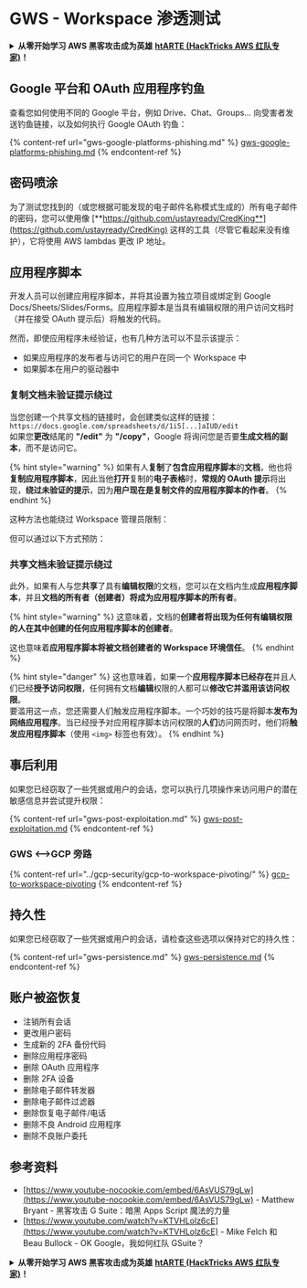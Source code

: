 # GWS - Workspace 渗透测试

<details>

<summary><strong>从零开始学习 AWS 黑客攻击成为英雄</strong> <a href="https://training.hacktricks.xyz/courses/arte"><strong>htARTE (HackTricks AWS 红队专家)</strong></a><strong>！</strong></summary>

支持 HackTricks 的其他方式：

* 如果您想在 HackTricks 中看到您的**公司广告**或**下载 HackTricks 的 PDF**，请查看[**订阅计划**](https://github.com/sponsors/carlospolop)！
* 获取 [**官方 PEASS & HackTricks 商品**](https://peass.creator-spring.com)
* 发现 [**PEASS 家族**](https://opensea.io/collection/the-peass-family)，我们独家的 [**NFTs 集合**](https://opensea.io/collection/the-peass-family)
* **加入** 💬 [**Discord 群组**](https://discord.gg/hRep4RUj7f) 或 [**telegram 群组**](https://t.me/peass) 或在 **Twitter** 🐦 上**关注**我 [**@carlospolopm**](https://twitter.com/carlospolopm)**。**
* **通过向** [**HackTricks**](https://github.com/carlospolop/hacktricks) 和 [**HackTricks Cloud**](https://github.com/carlospolop/hacktricks-cloud) github 仓库提交 PR 来分享您的黑客技巧。

</details>

## Google 平台和 OAuth 应用程序钓鱼

查看您如何使用不同的 Google 平台，例如 Drive、Chat、Groups... 向受害者发送钓鱼链接，以及如何执行 Google OAuth 钓鱼：

{% content-ref url="gws-google-platforms-phishing.md" %}
[gws-google-platforms-phishing.md](gws-google-platforms-phishing.md)
{% endcontent-ref %}

## 密码喷涂

为了测试您找到的（或您根据可能发现的电子邮件名称模式生成的）所有电子邮件的密码，您可以使用像 [**https://github.com/ustayready/CredKing**](https://github.com/ustayready/CredKing) 这样的工具（尽管它看起来没有维护），它将使用 AWS lambdas 更改 IP 地址。

## 应用程序脚本

开发人员可以创建应用程序脚本，并将其设置为独立项目或绑定到 Google Docs/Sheets/Slides/Forms。应用程序脚本是当具有编辑权限的用户访问文档时（并在接受 OAuth 提示后）将触发的代码。

然而，即使应用程序未经验证，也有几种方法可以不显示该提示：

* 如果应用程序的发布者与访问它的用户在同一个 Workspace 中
* 如果脚本在用户的驱动器中

### 复制文档未验证提示绕过

当您创建一个共享文档的链接时，会创建类似这样的链接：`https://docs.google.com/spreadsheets/d/1i5[...]aIUD/edit`\
如果您**更改**结尾的 **"/edit"** 为 **"/copy"**，Google 将询问您是否要**生成文档的副本**，而不是访问它。

{% hint style="warning" %}
如果有人**复制**了**包含应用程序脚本**的**文档**，他也将**复制应用程序脚本**，因此当他**打开**复制的**电子表格**时，**常规的 OAuth 提示**将出现，**绕过未验证的提示**，因为**用户现在是复制文件的应用程序脚本的作者**。
{% endhint %}

这种方法也能绕过 Workspace 管理员限制：

但可以通过以下方式预防：

### 共享文档未验证提示绕过

此外，如果有人与您**共享**了具有**编辑权限**的文档，您可以在文档内生成**应用程序脚本**，并且**文档的所有者（创建者）将成为应用程序脚本的所有者**。

{% hint style="warning" %}
这意味着，文档的**创建者将出现为任何有编辑权限的人在其中创建的任何应用程序脚本的创建者**。

这也意味着**应用程序脚本将被文档创建者的 Workspace 环境信任**。
{% endhint %}

{% hint style="danger" %}
这也意味着，如果一个**应用程序脚本已经存在**并且人们已经**授予访问权限**，任何拥有文档**编辑**权限的人都可以**修改它并滥用该访问权限**。\
要滥用这一点，您还需要人们触发应用程序脚本。一个巧妙的技巧是将脚本**发布为网络应用程序**。当已经授予对应用程序脚本访问权限的**人们**访问网页时，他们将**触发应用程序脚本**（使用 `<img>` 标签也有效）。
{% endhint %}

## 事后利用

如果您已经窃取了一些凭据或用户的会话，您可以执行几项操作来访问用户的潜在敏感信息并尝试提升权限：

{% content-ref url="gws-post-exploitation.md" %}
[gws-post-exploitation.md](gws-post-exploitation.md)
{% endcontent-ref %}

### GWS <-->GCP 旁路

{% content-ref url="../gcp-security/gcp-to-workspace-pivoting/" %}
[gcp-to-workspace-pivoting](../gcp-security/gcp-to-workspace-pivoting/)
{% endcontent-ref %}

## 持久性

如果您已经窃取了一些凭据或用户的会话，请检查这些选项以保持对它的持久性：

{% content-ref url="gws-persistence.md" %}
[gws-persistence.md](gws-persistence.md)
{% endcontent-ref %}

## 账户被盗恢复

* 注销所有会话
* 更改用户密码
* 生成新的 2FA 备份代码
* 删除应用程序密码
* 删除 OAuth 应用程序
* 删除 2FA 设备
* 删除电子邮件转发器
* 删除电子邮件过滤器
* 删除恢复电子邮件/电话
* 删除不良 Android 应用程序
* 删除不良账户委托

## 参考资料

* [https://www.youtube-nocookie.com/embed/6AsVUS79gLw](https://www.youtube-nocookie.com/embed/6AsVUS79gLw) - Matthew Bryant - 黑客攻击 G Suite：暗黑 Apps Script 魔法的力量
* [https://www.youtube.com/watch?v=KTVHLolz6cE](https://www.youtube.com/watch?v=KTVHLolz6cE) - Mike Felch 和 Beau Bullock - OK Google，我如何红队 GSuite？

<details>

<summary><strong>从零开始学习 AWS 黑客攻击成为英雄</strong> <a href="https://training.hacktricks.xyz/courses/arte"><strong>htARTE (HackTricks AWS 红队专家)</strong></a><strong>！</strong></summary>

支持 HackTricks 的其他方式：

* 如果您想在 HackTricks 中看到您的**公司广告**或**下载 HackTricks 的 PDF**，请查看[**订阅计划**](https://github.com/sponsors/carlospolop)！
* 获取 [**官方 PEASS & HackTricks 商品**](https://peass.creator-spring.com)
* 发现 [**PEASS 家族**](https://opensea.io/collection/the-peass-family)，我们独家的 [**NFTs 集合**](https://opensea.io/collection/the-peass-family)
* **加入** 💬 [**Discord 群组**](https://discord.gg/hRep4RUj7f) 或 [**telegram 群组**](https://t.me/peass) 或在 **Twitter** 🐦 上**关注**我 [**@carlospolopm**](https://twitter.com/carlospolopm)**。**
* **通过向** [**HackTricks**](https://github.com/carlospolop/hacktricks) 和 [**HackTricks Cloud**](https://github.com/carlospolop/hacktricks-cloud) github 仓库提交 PR 来分享您的黑客技巧。

</details>
